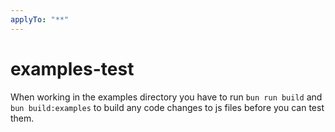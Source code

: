 ```yaml
---
applyTo: "**"
---
```


# examples-test

When working in the examples directory you have to run `bun run build` and `bun build:examples` to build any code changes to js files before you can test them.
